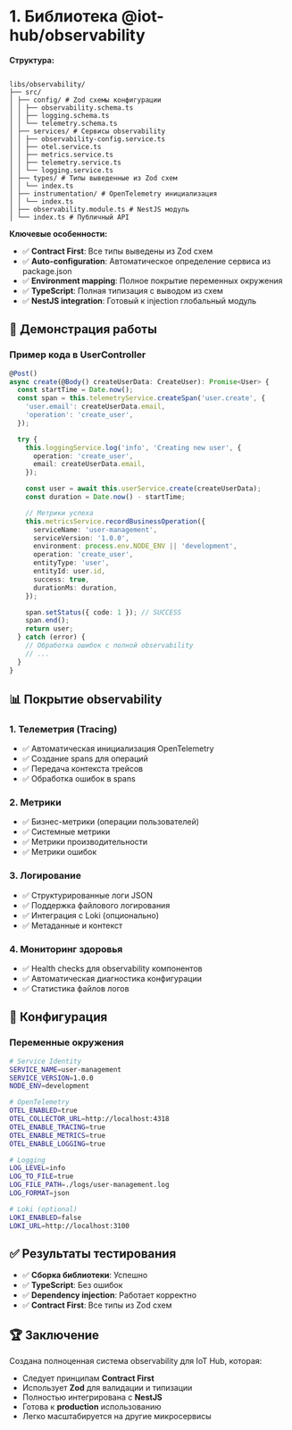 # 1. Библиотека @iot-hub/observability

**Структура:**

```plaintext

libs/observability/
├── src/
│ ├── config/ # Zod схемы конфигурации
│ │ ├── observability.schema.ts
│ │ ├── logging.schema.ts
│ │ └── telemetry.schema.ts
│ ├── services/ # Сервисы observability
│ │ ├── observability-config.service.ts
│ │ ├── otel.service.ts
│ │ ├── metrics.service.ts
│ │ ├── telemetry.service.ts
│ │ └── logging.service.ts
│ ├── types/ # Типы выведенные из Zod схем
│ │ └── index.ts
│ ├── instrumentation/ # OpenTelemetry инициализация
│ │ └── index.ts
│ ├── observability.module.ts # NestJS модуль
│ └── index.ts # Публичный API
```

**Ключевые особенности:**

- ✅ **Contract First**: Все типы выведены из Zod схем
- ✅ **Auto-configuration**: Автоматическое определение сервиса из package.json
- ✅ **Environment mapping**: Полное покрытие переменных окружения
- ✅ **TypeScript**: Полная типизация с выводом из схем
- ✅ **NestJS integration**: Готовый к injection глобальный модуль

## 🚀 Демонстрация работы

### Пример кода в UserController

```typescript
@Post()
async create(@Body() createUserData: CreateUser): Promise<User> {
  const startTime = Date.now();
  const span = this.telemetryService.createSpan('user.create', {
    'user.email': createUserData.email,
    'operation': 'create_user',
  });

  try {
    this.loggingService.log('info', 'Creating new user', {
      operation: 'create_user',
      email: createUserData.email,
    });

    const user = await this.userService.create(createUserData);
    const duration = Date.now() - startTime;

    // Метрики успеха
    this.metricsService.recordBusinessOperation({
      serviceName: 'user-management',
      serviceVersion: '1.0.0',
      environment: process.env.NODE_ENV || 'development',
      operation: 'create_user',
      entityType: 'user',
      entityId: user.id,
      success: true,
      durationMs: duration,
    });

    span.setStatus({ code: 1 }); // SUCCESS
    span.end();
    return user;
  } catch (error) {
    // Обработка ошибок с полной observability
    // ...
  }
}
```

## 📊 Покрытие observability

### 1. Телеметрия (Tracing)

- ✅ Автоматическая инициализация OpenTelemetry
- ✅ Создание spans для операций
- ✅ Передача контекста трейсов
- ✅ Обработка ошибок в spans

### 2. Метрики

- ✅ Бизнес-метрики (операции пользователей)
- ✅ Системные метрики
- ✅ Метрики производительности
- ✅ Метрики ошибок

### 3. Логирование

- ✅ Структурированные логи JSON
- ✅ Поддержка файлового логирования
- ✅ Интеграция с Loki (опционально)
- ✅ Метаданные и контекст

### 4. Мониторинг здоровья

- ✅ Health checks для observability компонентов
- ✅ Автоматическая диагностика конфигурации
- ✅ Статистика файлов логов

## 🔧 Конфигурация

### Переменные окружения

```bash
# Service Identity
SERVICE_NAME=user-management
SERVICE_VERSION=1.0.0
NODE_ENV=development

# OpenTelemetry
OTEL_ENABLED=true
OTEL_COLLECTOR_URL=http://localhost:4318
OTEL_ENABLE_TRACING=true
OTEL_ENABLE_METRICS=true
OTEL_ENABLE_LOGGING=true

# Logging
LOG_LEVEL=info
LOG_TO_FILE=true
LOG_FILE_PATH=./logs/user-management.log
LOG_FORMAT=json

# Loki (optional)
LOKI_ENABLED=false
LOKI_URL=http://localhost:3100
```

## ✅ Результаты тестирования

- ✅ **Сборка библиотеки**: Успешно
- ✅ **TypeScript**: Без ошибок
- ✅ **Dependency injection**: Работает корректно
- ✅ **Contract First**: Все типы из Zod схем

## 🏆 Заключение

Создана полноценная система observability для IoT Hub, которая:

- Следует принципам **Contract First**
- Использует **Zod** для валидации и типизации
- Полностью интегрирована с **NestJS**
- Готова к **production** использованию
- Легко масштабируется на другие микросервисы
